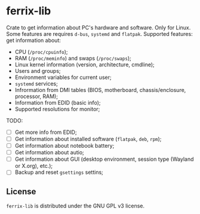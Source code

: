 # ferrix-lib

Crate to get information about PC's hardware and software. Only for Linux. Some features are requires `d-bus`, `systemd` and `flatpak`. Supported features: get information about:

- CPU (`/proc/cpuinfo`);
- RAM (`/proc/meminfo`) and swaps (`/proc/swaps`);
- Linux kernel information (version, architecture, cmdline);
- Users and groups;
- Environment variables for current user;
- `systemd` services;
- Infrormation from DMI tables (BIOS, motherboard, chassis/enclosure, processor, RAM);
- Information from EDID (basic info);
- Supported resolutions for monitor;

TODO:

- [ ] Get more info from EDID;
- [ ] Get information about installed software (`flatpak`, `deb`, `rpm`);
- [ ] Get information about notebook battery;
- [ ] Get information about autio;
- [ ] Get information about GUI (desktop environment, session type (Wayland or X.org), etc.);
- [ ] Backup and reset `gsettings` settins;

## License

`ferrix-lib` is distributed under the GNU GPL v3 license.